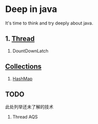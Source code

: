 # Deep in java

It's time to think and try deeply about java.

## 1. [Thread](src/main/java/me/rui/thread)

1. DountDownLatch

## [Collections](src/main/java/me/rui/collections)

1. [HashMap](src/main/java/me/rui/collections/HashMap.md)

## TODO 
此处列举还未了解的技术

1. Thread AQS
